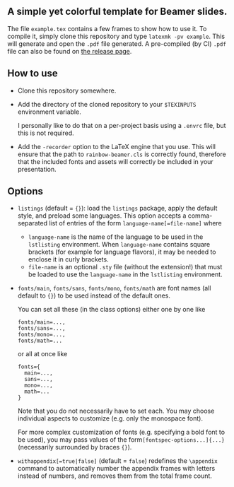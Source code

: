 ## A simple yet colorful template for Beamer slides.

The file `example.tex` contains a few frames to show how to use it.
To compile it, simply clone this repository and type `latexmk -pv example`.
This will generate and open the `.pdf` file generated.
A pre-compiled (by CI) `.pdf` file can also be found on [the release page](https://github.com/Mesabloo/beamer-theme/releases/tag/pdf).

## How to use

- Clone this repository somewhere.
- Add the directory of the cloned repository to your `$TEXINPUTS` environment variable.
  
  I personally like to do that on a per-project basis using a `.envrc` file, but this is not required.
- Add the `-recorder` option to the LaTeX engine that you use. 
  This will ensure that the path to `rainbow-beamer.cls` is correctly found, therefore that the included fonts and assets will correctly be included in your presentation.

## Options

- `listings` (default = `{}`): load the `listings` package, apply the default style, and preload some languages.
  This option accepts a comma-separated list of entries of the form `language-name[=file-name]` where
  - `language-name` is the name of the language to be used in the `lstlisting` environment.
    When `language-name` contains square brackets (for example for language flavors), it may be needed to enclose it in curly brackets.
  - `file-name` is an optional `.sty` file (without the extension!) that must be loaded to use the `language-name` in the `lstlisting` environment.
- `fonts/main`, `fonts/sans`, `fonts/mono`, `fonts/math` are font names (all default to `{}`) to be used instead of the default ones.
  
  You can set all these (in the class options) either one by one like 
  ```
  fonts/main=...,
  fonts/sans=...,
  fonts/mono=...,
  fonts/math=...
  ```
  or all at once like 
  ```
  fonts={
    main=...,
    sans=...,
    mono=...,
    math=...
  }
  ```

  Note that you do not necessarily have to set each. 
  You may choose individual aspects to customize (e.g. only the monospace font).

  For more complex customization of fonts (e.g. specifying a bold font to be used), you may pass values of the form`[fontspec-options...]{...}` (necessarily surrounded by braces `{}`).
- `withappendix[=true|false]` (default = `false`) redefines the `\appendix` command to automatically number the appendix frames with letters instead of numbers, and removes them from the total frame count.